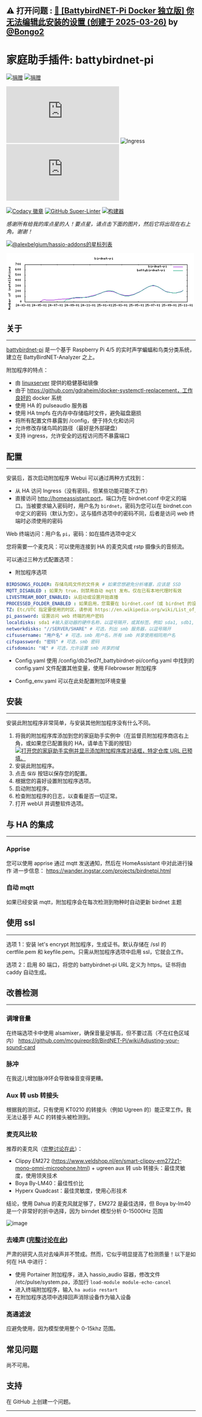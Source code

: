 ## &#9888; 打开问题 : [🐛 [BattybirdNET-Pi Docker 独立版] 你无法编辑此安装的设置 (创建于 2025-03-26)](https://github.com/alexbelgium/hassio-addons/issues/1821) by [@Bongo2](https://github.com/Bongo2)
# 家庭助手插件: battybirdnet-pi

[![捐赠][donation-badge]](https://www.buymeacoffee.com/alexbelgium)
[![捐赠][paypal-badge]](https://www.paypal.com/donate/?hosted_button_id=DZFULJZTP3UQA)

![版本](https://img.shields.io/badge/dynamic/json?label=版本&query=%24.version&url=https%3A%2F%2Fraw.githubusercontent.com%2Falexbelgium%2Fhassio-addons%2Fmaster%2Fbattybirdnet-pi%2Fconfig.json)
![Ingress](https://img.shields.io/badge/dynamic/json?label=Ingress&query=%24.ingress&url=https%3A%2F%2Fraw.githubusercontent.com%2Falexbelgium%2Fhassio-addons%2Fmaster%2Fbattybirdnet-pi%2Fconfig.json)
![架构](https://img.shields.io/badge/dynamic/json?color=success&label=架构&query=%24.arch&url=https%3A%2F%2Fraw.githubusercontent.com%2Falexbelgium%2Fhassio-addons%2Fmaster%2Fbattybirdnet-pi%2Fconfig.json)

[![Codacy 徽章](https://app.codacy.com/project/badge/Grade/9c6cf10bdbba45ecb202d7f579b5be0e)](https://www.codacy.com/gh/alexbelgium/hassio-addons/dashboard?utm_source=github.com&utm_medium=referral&utm_content=alexbelgium/hassio-addons&utm_campaign=Badge_Grade)
[![GitHub Super-Linter](https://img.shields.io/github/actions/workflow/status/alexbelgium/hassio-addons/weekly-supelinter.yaml?label=代码审查)](https://github.com/alexbelgium/hassio-addons/actions/workflows/weekly-supelinter.yaml)
[![构建器](https://img.shields.io/github/actions/workflow/status/alexbelgium/hassio-addons/onpush_builder.yaml?label=构建器)](https://github.com/alexbelgium/hassio-addons/actions/workflows/onpush_builder.yaml)

[donation-badge]: https://img.shields.io/badge/请%20我%20喝%20咖啡%20(no%20paypal)-%23d32f2f?logo=buy-me-a-coffee&style=flat&logoColor=white
[paypal-badge]: https://img.shields.io/badge/请%20我%20喝%20咖啡%20通过%20Paypal-0070BA?logo=paypal&style=flat&logoColor=white

_感谢所有给我的库点星的人！要点星，请点击下面的图片，然后它将出现在右上角。谢谢！_

[![@alexbelgium/hassio-addons的星标列表](https://raw.githubusercontent.com/alexbelgium/hassio-addons/master/.github/stars2.svg)](https://github.com/alexbelgium/hassio-addons/stargazers)

![下载演变](https://raw.githubusercontent.com/alexbelgium/hassio-addons/master/BirdNET-Pi/stats.png)

## 关于

---

[battybirdnet-pi](https://github.com/rdz-oss/BattyBirdNET-Pi) 是一个基于 Raspberry Pi 4/5 的实时声学蝙蝠和鸟类分类系统，建立在 BattyBirdNET-Analyzer 之上。

附加程序的特点：
- 由 [linuxserver](https://github.com/linuxserver/docker-baseimage-debian) 提供的稳健基础镜像
- 由于 https://github.com/gdraheim/docker-systemctl-replacement，工作良好的 docker 系统
- 使用 HA 的 pulseaudio 服务器
- 使用 HA tmpfs 在内存中存储临时文件，避免磁盘磨损
- 将所有配置文件暴露到 /config，便于持久化和访问
- 允许修改存储鸟鸣的路径（最好是外部硬盘）
- 支持 ingress，允许安全的远程访问而不暴露端口

## 配置

---

安装后，首次启动附加程序
Webui 可以通过两种方式找到：
- 从 HA 访问 Ingress（没有密码，但某些功能可能不工作）
- 直接访问 <http://homeassistant:port>，端口为在 birdnet.conf 中定义的端口。当被要求输入密码时，用户名为 `birdnet`，密码为您可以在 birdnet.con 中定义的密码（默认为空）。这与插件选项中的密码不同，后者是访问 web 终端时必须使用的密码

Web 终端访问：用户名 `pi`，密码：如在插件选项中定义

您将需要一个麦克风：可以使用连接到 HA 的麦克风或 rstp 摄像头的音频流。

可以通过三种方式配置选项：

- 附加程序选项

```yaml
BIRDSONGS_FOLDER: 存储鸟鸣文件的文件夹 # 如果您想避免分析堵塞，应该是 SSD
MQTT_DISABLED : 如果为 true，则禁用自动 mqtt 发布。仅在已有本地代理时有效
LIVESTREAM_BOOT_ENABLED: 从启动或设置开始直播
PROCESSED_FOLDER_ENABLED : 如果启用，您需要在 birdnet.conf（或 birdnet 的设置中）设置将保存到临时文件夹 "/tmp/Processed" 中的最后 wav 文件数量（因此没有磁盘磨损），以便您想要检索它们。此数量可以从附加程序选项中调整
TZ: Etc/UTC 指定要使用的时区，请参阅 https://en.wikipedia.org/wiki/List_of_tz_database_time_zones#List
pi_password: 设置访问 web 终端的用户密码
localdisks: sda1 #输入驱动器的硬件名称，以逗号隔开，或其标签。例如 sda1, sdb1, MYNAS...
networkdisks: "//SERVER/SHARE" # 可选，列出 smb 服务器，以逗号隔开
cifsusername: "用户名" # 可选，smb 用户名，所有 smb 共享使用相同用户名
cifspassword: "密码" # 可选，smb 密码
cifsdomain: "域" # 可选，允许设置 smb 共享的域
```

- Config.yaml
使用 /config/db21ed7f_battybirdnet-pi/config.yaml 中找到的 config.yaml 文件配置其他变量，使用 Filebrowser 附加程序

- Config_env.yaml
可以在此处配置附加环境变量

## 安装

---

安装此附加程序非常简单，与安装其他附加程序没有什么不同。

1. 将我的附加程序库添加到您的家庭助手实例中（在监督员附加程序商店右上角，或如果您已配置我的 HA，请单击下面的按钮）
   [![打开您的家庭助手实例并显示添加附加程序库对话框，特定仓库 URL 已预填。](https://my.home-assistant.io/badges/supervisor_add_addon_repository.svg)](https://my.home-assistant.io/redirect/supervisor_add_addon_repository/?repository_url=https%3A%2F%2Fgithub.com%2Falexbelgium%2Fhassio-addons)
2. 安装此附加程序。
3. 点击 `保存` 按钮以保存您的配置。
4. 根据您的喜好设置附加程序选项。
5. 启动附加程序。
6. 检查附加程序的日志，以查看是否一切正常。
7. 打开 webUI 并调整软件选项。

## 与 HA 的集成

---
### Apprise

您可以使用 apprise 通过 mqtt 发送通知，然后在 HomeAssistant 中对此进行操作
进一步信息： https://wander.ingstar.com/projects/birdnetpi.html

### 自动 mqtt

如果已经安装 mqtt，附加程序会在每次检测到物种时自动更新 birdnet 主题

## 使用 ssl

---

选项 1：安装 let's encrypt 附加程序，生成证书。默认存储在 /ssl 的 certfile.pem 和 keyfile.pem。只需从附加程序选项中启用 ssl，它就会工作。

选项 2：启用 80 端口，将您的 battybirdnet-pi URL 定义为 https。证书将由 caddy 自动生成。

## 改善检测

---

### 调增音量

在终端选项卡中使用 alsamixer，确保音量足够高，但不要过高（不在红色区域内）
https://github.com/mcguirepr89/BirdNET-Pi/wiki/Adjusting-your-sound-card

### 脉冲

在我这儿增加脉冲环会导致噪音变得更糟。

### Aux 转 usb 转接头

根据我的测试，只有使用 KT0210 的转接头（例如 Ugreen 的）能正常工作。我无法让基于 ALC 的转接头被检测到。

### 麦克风比较

推荐的麦克风（[完整讨论在此](https://github.com/mcguirepr89/BirdNET-Pi/discussions/39)）：
- Clippy EM272 (https://www.veldshop.nl/en/smart-clippy-em272z1-mono-omni-microphone.html) + ugreen aux 转 usb 转接头：最佳灵敏度，使用领夹技术
- Boya By-LM40：最佳性价比
- Hyperx Quadcast：最佳灵敏度，使用心形技术

结论，使用 Dahua 的麦克风就足够了，EM272 是最佳选择，但 Boya by-lm40 是一个非常好的折中选择，因为 birndet 模型分析 0-15000Hz 范围

![image](https://github.com/alexbelgium/hassio-addons/assets/44178713/df992b79-7171-4f73-b0c0-55eb4256cd5b)

### 去噪声 ([完整讨论在此](https://github.com/mcguirepr89/BirdNET-Pi/discussions/597))

严肃的研究人员对去噪声并不赞成。然而，它似乎明显提高了检测质量！以下是如何在 HA 中进行：
- 使用 Portainer 附加程序，进入 hassio_audio 容器，修改文件 /etc/pulse/system.pa，添加行 `load-module module-echo-cancel`
- 进入终端附加程序，输入 `ha audio restart`
- 在附加程序选项中选择回声消除设备作为输入设备

### 高通滤波

应避免使用，因为模型使用整个 0-15khz 范围。

## 常见问题

尚不可用。

## 支持

在 GitHub 上创建一个问题。

---